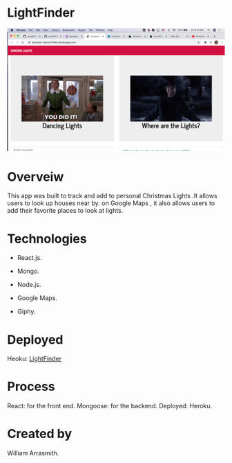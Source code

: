 # LightFinder
 ![readme screenshot](images/ScreenShot1.png)
# Overveiw

This app was built to track and add to personal Christmas Lights .It allows users to look up houses near by. 
on Google Maps , it also allows users to add their favorite places to look at lights.

# Technologies

* React.js.

* Mongo.

* Node.js.

* Google Maps.

* Giphy.


# Deployed 

Heoku: [LightFinder](https://desolate-island-57465.herokuapp.com/)

# Process 

React: for the front end.
Mongoose: for the backend.
Deployed: Heroku.

# Created by

William Arrasmith.

